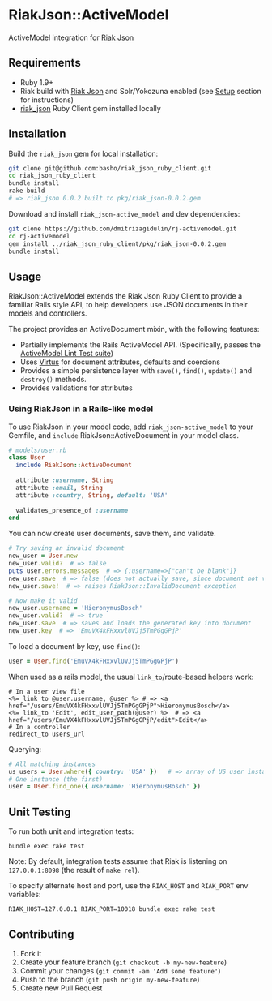 # RiakJson::ActiveModel

ActiveModel integration for [Riak Json](https://github.com/basho-labs/riak_json)

## Requirements
 - Ruby 1.9+
 - Riak build with [Riak Json](https://github.com/basho-labs/riak_json) and Solr/Yokozuna enabled 
   (see [Setup](https://github.com/basho-labs/riak_json#setup) section for instructions)
 - [riak_json](https://github.com/basho-labs/riak_json_ruby_client) Ruby Client gem installed locally
 
## Installation
Build the ```riak_json``` gem for local installation:
```bash
git clone git@github.com:basho/riak_json_ruby_client.git
cd riak_json_ruby_client
bundle install
rake build
# => riak_json 0.0.2 built to pkg/riak_json-0.0.2.gem
```
Download and install ```riak_json-active_model``` and dev dependencies:
```bash
git clone https://github.com/dmitrizagidulin/rj-activemodel.git
cd rj-activemodel
gem install ../riak_json_ruby_client/pkg/riak_json-0.0.2.gem
bundle install
```
## Usage
RiakJson::ActiveModel extends the Riak Json Ruby Client to provide a familiar Rails style API, 
to help developers use JSON documents in their models and controllers.

The project provides an ActiveDocument mixin, with the following features:
 - Partially implements the Rails ActiveModel API.
   (Specifically, passes the [ActiveModel Lint Test suite](http://api.rubyonrails.org/classes/ActiveModel/Lint/Tests.html))
 - Uses [Virtus](https://github.com/solnic/virtus) for document attributes, defaults and coercions
 - Provides a simple persistence layer with ```save()```, ```find()```, ```update()``` and ```destroy()``` methods.
 - Provides validations for attributes
 
### Using RiakJson in a Rails-like model
To use RiakJson in your model code, add ```riak_json-active_model``` to your Gemfile,
and ```include``` RiakJson::ActiveDocument in your model class.
```ruby
# models/user.rb
class User
  include RiakJson::ActiveDocument
  
  attribute :username, String
  attribute :email, String
  attribute :country, String, default: 'USA'
  
  validates_presence_of :username
end
```
You can now create user documents, save them, and validate.
```ruby
# Try saving an invalid document
new_user = User.new
new_user.valid?  # => false
puts user.errors.messages  # => {:username=>["can't be blank"]}
new_user.save  # => false (does not actually save, since document not valid)
new_user.save!  # => raises RiakJson::InvalidDocument exception

# Now make it valid
new_user.username = 'HieronymusBosch'
new_user.valid?  # => true
new_user.save  # => saves and loads the generated key into document
new_user.key  # => 'EmuVX4kFHxxvlUVJj5TmPGgGPjP'
```
To load a document by key, use ```find()```:
```ruby
user = User.find('EmuVX4kFHxxvlUVJj5TmPGgGPjP')
```
When used as a rails model, the usual ```link_to```/route-based helpers work:
```erb
# In a user view file
<%= link_to @user.username, @user %> # => <a href="/users/EmuVX4kFHxxvlUVJj5TmPGgGPjP">HieronymusBosch</a>
<%= link_to 'Edit', edit_user_path(@user) %>  # => <a href="/users/EmuVX4kFHxxvlUVJj5TmPGgGPjP/edit">Edit</a>
# In a controller
redirect_to users_url
```
Querying:
```ruby
# All matching instances
us_users = User.where({ country: 'USA' })   # => array of US user instances
# One instance (the first)
user = User.find_one({ username: 'HieronymusBosch' })
```
## Unit Testing
To run both unit and integration tests:
```
bundle exec rake test
```
Note: By default, integration tests assume that Riak is listening on ```127.0.0.1:8098```
(the result of ```make rel```).

To specify alternate host and port, use the ```RIAK_HOST``` and ```RIAK_PORT``` env variables:
```
RIAK_HOST=127.0.0.1 RIAK_PORT=10018 bundle exec rake test
```
## Contributing

1. Fork it
2. Create your feature branch (`git checkout -b my-new-feature`)
3. Commit your changes (`git commit -am 'Add some feature'`)
4. Push to the branch (`git push origin my-new-feature`)
5. Create new Pull Request
